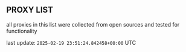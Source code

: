 ## PROXY LIST

all proxies in this list were collected from open sources and tested for functionality

last update: `2025-02-19 23:51:24.842458+00:00` UTC